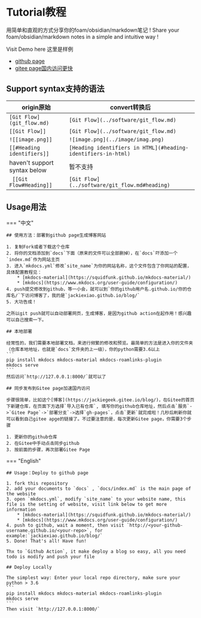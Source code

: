 # Tutorial教程

用简单和直观的方式分享你的foam/obsidian/markdown笔记 !
Share your foam/obsidian/markdown notes in a simple and intuitive way !

Visit Demo here 这里是样例

* [github page](https://jackiexiao.github.io/blog/)
* [gitee page国内访问更快](https://jackiegeek.gitee.io/blog/)

## Support syntax支持的语法

| origin原始                  | convert转换后                             |
| ----------------------- | ----------------------------------- |
| `[Git Flow](git_flow.md)` | `[Git Flow](../software/git_flow.md)` |
| `[[Git Flow]]`            | `[Git Flow](../software/git_flow.md)` |
| `![[image.png]]`           | `![image.png](../image/imag.png)`      |
| `[[#Heading identifiers]]` | `[Heading identifiers in HTML](#heading-identifiers-in-html)`
| haven't support syntax below |暂不支持 |
| ` [[Git Flow#Heading]]` | `[Git Flow](../software/git_flow.md#heading)` |

## Usage用法

=== "中文"

    ## 使用方法：部署到github page生成博客网站

    1. 复制Fork或者下载这个仓库
    2. 将你的文档添加到`docs`下面（原来的文件可以全部删掉），在`docs`吓添加一个`index.md`作为网站主页
    3. 进入`mkdocs.yml`修改`site_name`为你的网站名称，这个文件包含了你网站的配置，具体配置教程见：
        * [mkdocs-material](https://squidfunk.github.io/mkdocs-material/)
        * [mkdocs](https://www.mkdocs.org/user-guide/configuration/)
    4. push提交修改到github，等一小会，就可以到`你的github用户名.github.io/你的仓库名/`下访问博客了，我的是`jackiexiao.github.io/blog/`
    5. 大功告成！

    之所以git push就可以自动部署网页，生成博客，是因为github action在起作用！感兴趣可以自己搜索一下。

    ## 本地部署

    经常性的，我们需要本地部署文档，来进行频繁的修改和预览。最简单的方法是进入你的文件夹（仓库本地地址，也就是`docs`文件夹的上一级），你的python需要3.6以上
    ```
    pip install mkdocs mkdocs-material mkdocs-roamlinks-plugin
    mkdocs serve 
    ```
    然后访问`http://127.0.0.1:8000/`就可以了

    ## 同步发布到Gitee page加速国内访问
    
    步骤很简单，比如这个[博客](https://jackiegeek.gitee.io/blog/)，在Gitee的首页下新建仓库，在页面下方选择`导入已有仓库`, 填写你的github仓库地址，然后点击`服务`->`Gitee Page`->`部署分支`->选择`gh-pages`，点击`更新`就完成啦！几秒后刷新你就可以看到自己gitee apge的链接了。不过要注意的是，每次更新Gitee page，你需要3个步骤

    1. 更新你的github仓库
    2. 在Gitee中手动点击同步github
    3. 按前面的步骤，再次部署Gitee Page 

=== "English"

    ## Usage：Deploy to github page

    1. fork this repository 
    2. add your documents to `docs` , `docs/index.md` is the main page of the website
    3. open `mkdocs.yml`, modify `site_name` to your website name, this file is the setting of website, visit link below to get more information
        * [mkdocs-material](https://squidfunk.github.io/mkdocs-material/)
        * [mkdocs](https://www.mkdocs.org/user-guide/configuration/)
    4. push to github, wait a moment, then visit `http://<your-github-username.github.io/<your-repo>`, for example:`jackiexiao.github.io/blog/`
    5. Done! That's all! Have fun!

    Thx to `Github Action`, it make deploy a blog so easy, all you need todo is modify and push your file

    ## Deploy Locally

    The simplest way: Enter your local repo directory, make sure your python > 3.6
    ```
    pip install mkdocs mkdocs-material mkdocs-roamlinks-plugin
    mkdocs serve 
    ```
    Then visit `http://127.0.0.1:8000/`

